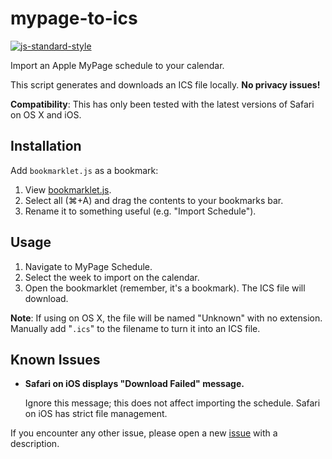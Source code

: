# mypage-to-ics

[![js-standard-style](https://img.shields.io/badge/code%20style-standard-brightgreen.svg?style=flat-squared)](http://standardjs.com/)

Import an Apple MyPage schedule to your calendar.

This script generates and downloads an ICS file locally. **No privacy issues!**

**Compatibility**: This has only been tested with the latest versions of Safari
  on OS X and iOS.

## Installation

Add `bookmarklet.js` as a bookmark:

1. View [bookmarklet.js](https://raw.githubusercontent.com/angeloashmore/mypage-to-ics/master/bookmarklet.js).
2. Select all (⌘+A) and drag the contents to your bookmarks bar.
3. Rename it to something useful (e.g. "Import Schedule").

## Usage

1. Navigate to MyPage Schedule.
2. Select the week to import on the calendar.
3. Open the bookmarklet (remember, it's a bookmark). The ICS file will download.

**Note**: If using on OS X, the file will be named "Unknown" with no extension.
  Manually add "`.ics`" to the filename to turn it into an ICS file.

## Known Issues

* **Safari on iOS displays "Download Failed" message.**

  Ignore this message; this does not affect importing the schedule. Safari on iOS has strict file management.

If you encounter any other issue, please open a new [issue](https://github.com/angeloashmore/mypage-to-ics/issues) with a description.
